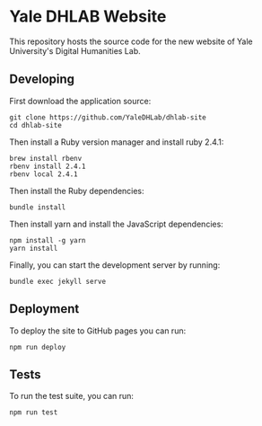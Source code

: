 # Yale DHLAB Website

This repository hosts the source code for the new website of Yale University's Digital Humanities Lab.

## Developing

First download the application source:

```
git clone https://github.com/YaleDHLab/dhlab-site
cd dhlab-site
```

Then install a Ruby version manager and install ruby 2.4.1:

```
brew install rbenv
rbenv install 2.4.1
rbenv local 2.4.1
```

Then install the Ruby dependencies:

```
bundle install
```

Then install yarn and install the JavaScript dependencies:

```
npm install -g yarn
yarn install
```

Finally, you can start the development server by running:

```
bundle exec jekyll serve
```

## Deployment

To deploy the site to GitHub pages you can run:

```
npm run deploy
```

## Tests

To run the test suite, you can run:

```
npm run test
```